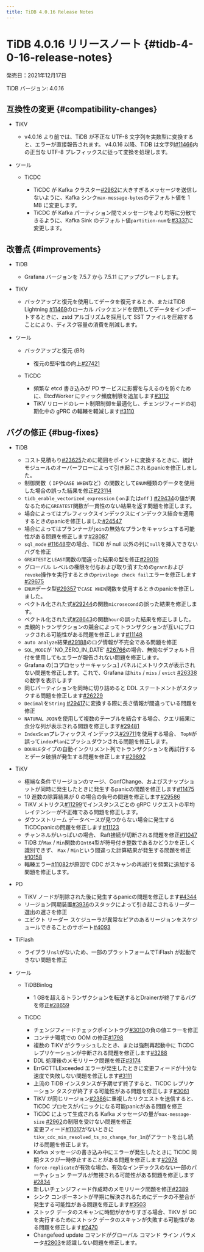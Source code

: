 ```yaml
---
title: TiDB 4.0.16 Release Notes
---
```


# TiDB 4.0.16 リリースノート {#tidb-4-0-16-release-notes}

発売日：2021年12月17日

TiDB バージョン: 4.0.16

## 互換性の変更 {#compatibility-changes}

-   TiKV

    -   v4.0.16 より前では、TiDB が不正な UTF-8 文字列を実数型に変換すると、エラーが直接報告されます。 v4.0.16 以降、TiDB は文字列[#11466](https://github.com/tikv/tikv/issues/11466)内の正当な UTF-8 プレフィックスに従って変換を処理します。

-   ツール

    -   TiCDC

        -   TiCDC が Kafka クラスター[#2962](https://github.com/pingcap/tiflow/issues/2962)に大きすぎるメッセージを送信しないように、Kafka シンク`max-message-bytes`のデフォルト値を 1 MB に変更します。
        -   TiCDC が Kafka パーティション間でメッセージをより均等に分散できるように、Kafka Sink のデフォルト値`partition-num`を[#3337](https://github.com/pingcap/tiflow/issues/3337)に変更します。

## 改善点 {#improvements}

-   TiDB

    -   Grafana バージョンを 7.5.7 から 7.5.11 にアップグレードします。

-   TiKV

    -   バックアップと復元を使用してデータを復元するとき、またはTiDB Lightning [#11469](https://github.com/tikv/tikv/issues/11469)のローカル バックエンドを使用してデータをインポートするときに、zstd アルゴリズムを採用して SST ファイルを圧縮することにより、ディスク容量の消費を削減します。

-   ツール

    -   バックアップと復元 (BR)

        -   復元の堅牢性の向上[#27421](https://github.com/pingcap/tidb/issues/27421)

    -   TiCDC

        -   頻繁な etcd 書き込みが PD サービスに影響を与えるのを防ぐために、EtcdWorker にティック頻度制限を追加します[#3112](https://github.com/pingcap/tiflow/issues/3112)
        -   TiKV リロードのレート制限制御を最適化し、チェンジフィードの初期化中の gPRC の輻輳を軽減します[#3110](https://github.com/pingcap/tiflow/issues/3110)

## バグの修正 {#bug-fixes}

-   TiDB

    -   コスト見積もり[#23625](https://github.com/pingcap/tidb/issues/23625)ために範囲をポイントに変換するときに、統計モジュールのオーバーフローによって引き起こされるpanicを修正しました。
    -   制御関数（ `IF`や`CASE WHEN`など）の関数として`ENUM`種類のデータを使用した場合の誤った結果を修正[#23114](https://github.com/pingcap/tidb/issues/23114)
    -   `tidb_enable_vectorized_expression` ( `on`または`off` ) [#29434](https://github.com/pingcap/tidb/issues/29434)の値が異なるために`GREATEST`関数が一貫性のない結果を返す問題を修正します。
    -   場合によってはプレフィックスインデックスにインデックス結合を適用するときのpanicを修正しました[#24547](https://github.com/pingcap/tidb/issues/24547)
    -   場合によってはプランナーが`join`の無効なプランをキャッシュする可能性がある問題を修正します[#28087](https://github.com/pingcap/tidb/issues/28087)
    -   `sql_mode` [#11648](https://github.com/pingcap/tidb/issues/11648)空の場合、TiDB が null 以外の列に`null`を挿入できないバグを修正
    -   `GREATEST`と`LEAST`関数の間違った結果の型を修正[#29019](https://github.com/pingcap/tidb/issues/29019)
    -   グローバル レベルの権限を付与および取り消すための`grant`および`revoke`操作を実行するときの`privilege check fail`エラーを修正します[#29675](https://github.com/pingcap/tidb/issues/29675)
    -   `ENUM`データ型[#29357](https://github.com/pingcap/tidb/issues/29357)で`CASE WHEN`関数を使用するときのpanicを修正しました。
    -   ベクトル化された式[#29244](https://github.com/pingcap/tidb/issues/29244)の関数`microsecond`の誤った結果を修正します。
    -   ベクトル化された式[#28643](https://github.com/pingcap/tidb/issues/28643)の関数`hour`の誤った結果を修正しました。
    -   楽観的トランザクションの競合によってトランザクションが互いにブロックされる可能性がある問題を修正します[#11148](https://github.com/tikv/tikv/issues/11148)
    -   `auto analyze`結果[#29188](https://github.com/pingcap/tidb/issues/29188)のログ情報が不完全である問題を修正
    -   `SQL_MODE`が &#39;NO_ZERO_IN_DATE&#39; [#26766](https://github.com/pingcap/tidb/issues/26766)の場合、無効なデフォルト日付を使用してもエラーが報告されない問題を修正します。
    -   Grafana の[コプロセッサーキャッシュ] パネルにメトリクスが表示されない問題を修正します。これで、Grafana は`hits` / `miss` / `evict` [#26338](https://github.com/pingcap/tidb/issues/26338)の数字を表示します
    -   同じパーティションを同時に切り詰めると DDL ステートメントがスタックする問題を修正します[#26229](https://github.com/pingcap/tidb/issues/26229)
    -   `Decimal`を`String` [#29417](https://github.com/pingcap/tidb/issues/29417)に変換する際に長さ情報が間違っている問題を修正
    -   `NATURAL JOIN`を使用して複数のテーブルを結合する場合、クエリ結果に余分な列が表示される問題を修正します[#29481](https://github.com/pingcap/tidb/issues/29481)
    -   `IndexScan`プレフィックス インデックス[#29711](https://github.com/pingcap/tidb/issues/29711)を使用する場合、 `TopN`が誤って`indexPlan`にプッシュダウンされる問題を修正します。
    -   `DOUBLE`タイプの自動インクリメント列でトランザクションを再試行するとデータ破損が発生する問題を修正します[#29892](https://github.com/pingcap/tidb/issues/29892)

-   TiKV

    -   極端な条件でリージョンのマージ、ConfChange、およびスナップショットが同時に発生したときに発生するpanicの問題を修正します[#11475](https://github.com/tikv/tikv/issues/11475)
    -   10 進数の除算結果が 0 の場合の負号の問題を修正します[#29586](https://github.com/pingcap/tidb/issues/29586)
    -   TiKV メトリクス[#11299](https://github.com/tikv/tikv/issues/11299)でインスタンスごとの gRPC リクエストの平均レイテンシーが不正確である問題を修正します。
    -   ダウンストリーム データベースが見つからない場合に発生する TiCDCpanicの問題を修正します[#11123](https://github.com/tikv/tikv/issues/11123)
    -   チャンネルがいっぱいの場合、 Raft接続が切断される問題を修正[#11047](https://github.com/tikv/tikv/issues/11047)
    -   TiDB が`Max` / `Min`関数の`Int64`型が符号付き整数であるかどうかを正しく識別できず、 `Max` / `Min`という間違った計算結果が発生する問題を修正[#10158](https://github.com/tikv/tikv/issues/10158)
    -   輻輳エラー[#11082](https://github.com/tikv/tikv/issues/11082)が原因で CDC がスキャンの再試行を頻繁に追加する問題を修正します。

-   PD

    -   TiKV ノードが削除された後に発生するpanicの問題を修正します[#4344](https://github.com/tikv/pd/issues/4344)
    -   リージョン同期装置[#3936](https://github.com/tikv/pd/issues/3936)のスタックによって引き起こされるリーダー選出の遅さを修正
    -   エビクト リーダー スケジューラが異常なピアのあるリージョンをスケジュールできることのサポート[#4093](https://github.com/tikv/pd/issues/4093)

-   TiFlash

    -   ライブラリ`nsl`がないため、一部のプラットフォームでTiFlash が起動できない問題を修正

-   ツール

    -   TiDBBinlog

        -   1 GBを超えるトランザクションを転送するとDrainerが終了するバグを修正[#28659](https://github.com/pingcap/tidb/issues/28659)

    -   TiCDC

        -   チェンジフィードチェックポイントラグ[#3010](https://github.com/pingcap/tiflow/issues/3010)の負の値エラーを修正
        -   コンテナ環境での OOM の修正[#1798](https://github.com/pingcap/tiflow/issues/1798)
        -   複数の TiKV がクラッシュしたとき、または強制再起動中に TiCDC レプリケーションが中断される問題を修正します[#3288](https://github.com/pingcap/tiflow/issues/3288)
        -   DDL 処理後のメモリリーク問題を修正[#3174](https://github.com/pingcap/tiflow/issues/3174)
        -   ErrGCTTLExceeded エラーが発生したときに変更フィードが十分な速度で失敗しない問題を修正します[#3111](https://github.com/pingcap/tiflow/issues/3111)
        -   上流の TiDB インスタンスが予期せず終了すると、TiCDC レプリケーション タスクが終了する可能性がある問題を修正します[#3061](https://github.com/pingcap/tiflow/issues/3061)
        -   TiKV が同じリージョン[#2386](https://github.com/pingcap/tiflow/issues/2386)に重複したリクエストを送信すると、TiCDC プロセスがパニックになる可能panicがある問題を修正
        -   TiCDC によって生成される Kafka メッセージの量が`max-message-size` [#2962](https://github.com/pingcap/tiflow/issues/2962)の制限を受けない問題を修正
        -   変更フィード[#11017](https://github.com/tikv/tikv/issues/11017)がないときに`tikv_cdc_min_resolved_ts_no_change_for_1m`がアラートを出し続ける問題を修正します。
        -   Kafka メッセージの書き込み中にエラーが発生したときに TiCDC 同期タスクが一時停止することがある問題を修正します[#2978](https://github.com/pingcap/tiflow/issues/2978)
        -   `force-replicate`が有効な場合、有効なインデックスのない一部のパーティション テーブルが無視される可能性がある問題を修正します[#2834](https://github.com/pingcap/tiflow/issues/2834)
        -   新しいチェンジフィード作成時のメモリリーク問題を修正[#2389](https://github.com/pingcap/tiflow/issues/2389)
        -   シンク コンポーネントが早期に解決されるためにデータの不整合が発生する可能性がある問題を修正します[#3503](https://github.com/pingcap/tiflow/issues/3503)
        -   ストック データのスキャンに時間がかかりすぎる場合、TiKV が GC を実行するためにストック データのスキャンが失敗する可能性がある問題を修正します[#2470](https://github.com/pingcap/tiflow/issues/2470)
        -   Changefeed update コマンドがグローバル コマンド ライン パラメータ[#2803](https://github.com/pingcap/tiflow/issues/2803)を認識しない問題を修正します。
